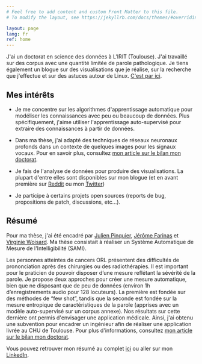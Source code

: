 ```yaml
---
# Feel free to add content and custom Front Matter to this file.
# To modify the layout, see https://jekyllrb.com/docs/themes/#overriding-theme-defaults

layout: page
lang: fr
ref: home
---
```


J'ai un doctorat en science des données à L'IRIT (Toulouse).
J'ai travaillé sur des corpus avec une quantité limitée de parole pathologique.
Je tiens également un blogue sur des visualisations que je réalise, sur la recherche que j'effectue et sur des astuces autour de Linux. [C'est par ici](blogue).

## Mes intérêts

* Je me concentre sur les algorithmes d'apprentissage automatique pour modéliser les connaissances avec peu ou beaucoup de données.
Plus spécifiquement, j'aime utiliser l'apprentissage auto-supervisé pour extraire des connaissances à partir de données.

* Dans ma thèse, j'ai adapté des techniques de réseaux neuronaux profonds dans un contexte de quelques images pour les signaux vocaux.
Pour en savoir plus, consultez [mon article sur le bilan mon doctorat](/blogue/these/2022/10/30/mon-doctorat.html).

* Je fais de l'analyse de données pour produire des visualisations. La plupart d'entre elles sont disponibles sur mon blogue (et en avant première sur [Reddit](https://www.reddit.com/user/vroger11) ou mon [Twitter](https://twitter.com/vroger11))

* Je participe à certains projets open sources (reports de bug, propositions de patch, discussions, etc...).

## Résumé

Pour ma thèse, j'ai été encadré par [Julien Pinquier](https://www.irit.fr/~Julien.Pinquier/), [Jérôme Farinas](https://www.irit.fr/~Jerome.Farinas/) et [Virginie Woisard](https://octogone.univ-tlse2.fr/accueil/membres/virginie-woisard--183287.kjsp).
Ma thèse consistait à réaliser un Système Automatique de Mesure de l'Intelligibilité (SAMI).

Les personnes atteintes de cancers ORL présentent des difficultés de prononciation après des chirurgies ou des radiothérapies. Il est important pour le praticien de pouvoir disposer d’une mesure reflétant la sévérité de la parole. Je propose deux approches pour créer une mesure automatique, bien que ne disposant que de peu de données (environ 1h d’enregistrements audio pour 128 locuteurs). La première est fondée sur des méthodes de “few shot”, tandis que la seconde est fondée sur la mesure entropique de caractéristiques de la parole (apprises avec un modèle auto-supervisé sur un corpus annexe). Nos résultats sur cette dernière ont permis d'envisager une application médicale.
Ainsi, j'ai obtenu une subvention pour encadrer un ingénieur afin de réaliser une application livrée au CHU de Toulouse.
Pour plus d'informations, consultez [mon article sur le bilan mon doctorat](/blogue/these/2022/10/30/mon-doctorat.html).

Vous pouvez retrouver mon résumé au complet [ici](/assets/cv/cv_fr.pdf) ou aller sur mon [LinkedIn](https://www.linkedin.com/in/vroger11/).
